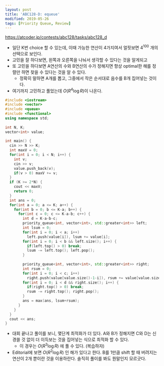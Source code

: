```yaml
---
layout: post
title: 'ABC128-D: equeue'
modified: 2019-05-26
tags: [Priority Queue, Review]
---
```


<https://atcoder.jp/contests/abc128/tasks/abc128_d>

- 일단 K번 choice 할 수 있는데, 이때 가능한 연산이 4가지여서 얼핏보면 $4^{100}$ 개의 선택으로 보인다.
- 고민을 잘 하다보면, 왼쪽과 오른쪽을 나눠서 생각할 수 있다는 것을 알게되고
- 또 고민을 하다보면 A연산의 수와 B연산의 수가 정해지면 항상 optimal한 해를 정렬만 하면 찾을 수 있다는 것을 알 수 있다.
  - 정확히 말하면 A개를 뽑고, 그중에서 작은 순서대로 음수를 B개 집어넣는 것이다.
- 여기까지 고민하고 풀었는데 $O(R^4 \log{R})$이 나온다.

```c++
#include <iostream>
#include <vector>
#include <queue>
#include <functional>
using namespace std;
 
int N, K;
vector<int> value;
 
int main() {
  cin >> N >> K;
  int maxV = 0;
  for(int i = 0; i < N; i++) {
    int v;
    cin >> v;
    value.push_back(v);
    if(v > 0) maxV += v;
  }
  if (K >= 2*N) {
    cout << maxV;
    return 0;
  }
  int ans = 0;
  for(int a = 0; a <= K; a++) {
    for(int b = 0; b <= K-a; b++) {
      for(int c = 0; c <= K-a-b; c++) {
        int d = K-a-b-c;
        priority_queue<int, vector<int>, std::greater<int>> left;
        int lsum = 0;
        for(int i = 0; i < a; i++)
          left.push(value[i]), lsum += value[i];
        for(int i = 0; i < b && left.size(); i++) {
          if(left.top() > 0) break;
          lsum -= left.top(); left.pop();
        }
 
        priority_queue<int, vector<int>, std::greater<int>> right;
        int rsum = 0;
        for(int i = 0; i < c; i++)
          right.push(value[value.size()-1-i]), rsum += value[value.size()-1-i];
        for(int i = 0; i < d && right.size(); i++) {
          if(right.top() > 0) break;
          rsum -= right.top(); right.pop();
        }
        ans = max(ans, lsum+rsum);
      }
    }
  }
  cout << ans;
}
```


- 대회 끝나고 풀이를 보니, 몇단계 최적화가 더 있다. A와 B가 정해지면 C와 D는 신경쓸 것 없이 더 이득보는 것을 집어넣는 식으로 최적화 할 수 있다.
  - 이 경우는 $O(R^3 \log{R})$ 에 풀 수 있다. (복습하자)
- Editorial에 보면 $O(R^2 \log{R})$ 인 해가 있다고 한다. B를 1만큼 shift 할 때 버려지는 연산이 2개 뿐이란 것을 이용하란다. 솔직히 풀이를 봐도 뭔말인지 모르긋다.